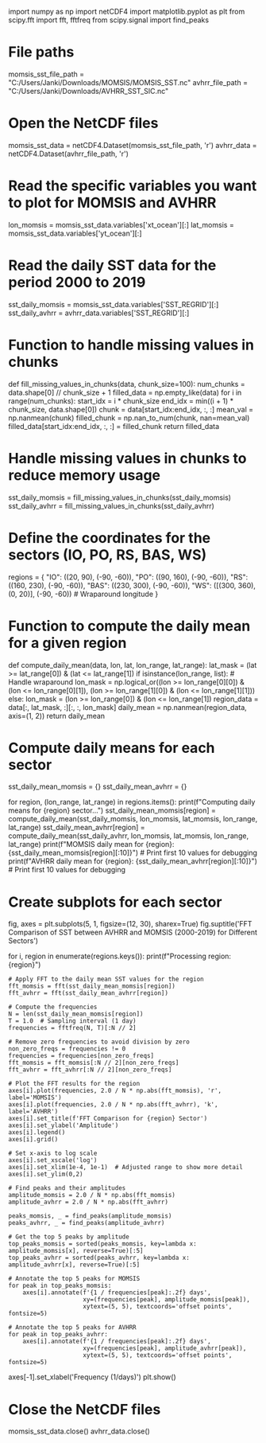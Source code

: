import numpy as np
import netCDF4
import matplotlib.pyplot as plt
from scipy.fft import fft, fftfreq
from scipy.signal import find_peaks

# File paths
momsis_sst_file_path = "C:/Users/Janki/Downloads/MOMSIS/MOMSIS_SST.nc"
avhrr_file_path = "C:/Users/Janki/Downloads/AVHRR_SST_SIC.nc"

# Open the NetCDF files
momsis_sst_data = netCDF4.Dataset(momsis_sst_file_path, 'r')
avhrr_data = netCDF4.Dataset(avhrr_file_path, 'r')

# Read the specific variables you want to plot for MOMSIS and AVHRR
lon_momsis = momsis_sst_data.variables['xt_ocean'][:]
lat_momsis = momsis_sst_data.variables['yt_ocean'][:]

# Read the daily SST data for the period 2000 to 2019
sst_daily_momsis = momsis_sst_data.variables['SST_REGRID'][:]
sst_daily_avhrr = avhrr_data.variables['SST_REGRID'][:]

# Function to handle missing values in chunks
def fill_missing_values_in_chunks(data, chunk_size=100):
    num_chunks = data.shape[0] // chunk_size + 1
    filled_data = np.empty_like(data)
    for i in range(num_chunks):
        start_idx = i * chunk_size
        end_idx = min((i + 1) * chunk_size, data.shape[0])
        chunk = data[start_idx:end_idx, :, :]
        mean_val = np.nanmean(chunk)
        filled_chunk = np.nan_to_num(chunk, nan=mean_val)
        filled_data[start_idx:end_idx, :, :] = filled_chunk
    return filled_data

# Handle missing values in chunks to reduce memory usage
sst_daily_momsis = fill_missing_values_in_chunks(sst_daily_momsis)
sst_daily_avhrr = fill_missing_values_in_chunks(sst_daily_avhrr)

# Define the coordinates for the sectors (IO, PO, RS, BAS, WS)
regions = {
    "IO": ((20, 90), (-90, -60)),
    "PO": ((90, 160), (-90, -60)),
    "RS": ((160, 230), (-90, -60)),
    "BAS": ((230, 300), (-90, -60)),
    "WS": ([(300, 360), (0, 20)], (-90, -60))  # Wraparound longitude
}

# Function to compute the daily mean for a given region
def compute_daily_mean(data, lon, lat, lon_range, lat_range):
    lat_mask = (lat >= lat_range[0]) & (lat <= lat_range[1])
    if isinstance(lon_range, list):  # Handle wraparound
        lon_mask = np.logical_or((lon >= lon_range[0][0]) & (lon <= lon_range[0][1]),
                                 (lon >= lon_range[1][0]) & (lon <= lon_range[1][1]))
    else:
        lon_mask = (lon >= lon_range[0]) & (lon <= lon_range[1])
    region_data = data[:, lat_mask, :][:, :, lon_mask]
    daily_mean = np.nanmean(region_data, axis=(1, 2))
    return daily_mean

# Compute daily means for each sector
sst_daily_mean_momsis = {}
sst_daily_mean_avhrr = {}

for region, (lon_range, lat_range) in regions.items():
    print(f"Computing daily means for {region} sector...")
    sst_daily_mean_momsis[region] = compute_daily_mean(sst_daily_momsis, lon_momsis, lat_momsis, lon_range, lat_range)
    sst_daily_mean_avhrr[region] = compute_daily_mean(sst_daily_avhrr, lon_momsis, lat_momsis, lon_range, lat_range)
    print(f"MOMSIS daily mean for {region}: {sst_daily_mean_momsis[region][:10]}")  # Print first 10 values for debugging
    print(f"AVHRR daily mean for {region}: {sst_daily_mean_avhrr[region][:10]}")  # Print first 10 values for debugging

# Create subplots for each sector
fig, axes = plt.subplots(5, 1, figsize=(12, 30), sharex=True)
fig.suptitle('FFT Comparison of SST between AVHRR and MOMSIS (2000-2019) for Different Sectors')

for i, region in enumerate(regions.keys()):
    print(f"Processing region: {region}")

    # Apply FFT to the daily mean SST values for the region
    fft_momsis = fft(sst_daily_mean_momsis[region])
    fft_avhrr = fft(sst_daily_mean_avhrr[region])

    # Compute the frequencies
    N = len(sst_daily_mean_momsis[region])
    T = 1.0  # Sampling interval (1 day)
    frequencies = fftfreq(N, T)[:N // 2]

    # Remove zero frequencies to avoid division by zero
    non_zero_freqs = frequencies != 0
    frequencies = frequencies[non_zero_freqs]
    fft_momsis = fft_momsis[:N // 2][non_zero_freqs]
    fft_avhrr = fft_avhrr[:N // 2][non_zero_freqs]

    # Plot the FFT results for the region
    axes[i].plot(frequencies, 2.0 / N * np.abs(fft_momsis), 'r', label='MOMSIS')
    axes[i].plot(frequencies, 2.0 / N * np.abs(fft_avhrr), 'k', label='AVHRR')
    axes[i].set_title(f'FFT Comparison for {region} Sector')
    axes[i].set_ylabel('Amplitude')
    axes[i].legend()
    axes[i].grid()

    # Set x-axis to log scale
    axes[i].set_xscale('log')
    axes[i].set_xlim(1e-4, 1e-1)  # Adjusted range to show more detail
    axes[i].set_ylim(0,2)

    # Find peaks and their amplitudes
    amplitude_momsis = 2.0 / N * np.abs(fft_momsis)
    amplitude_avhrr = 2.0 / N * np.abs(fft_avhrr)

    peaks_momsis, _ = find_peaks(amplitude_momsis)
    peaks_avhrr, _ = find_peaks(amplitude_avhrr)

    # Get the top 5 peaks by amplitude
    top_peaks_momsis = sorted(peaks_momsis, key=lambda x: amplitude_momsis[x], reverse=True)[:5]
    top_peaks_avhrr = sorted(peaks_avhrr, key=lambda x: amplitude_avhrr[x], reverse=True)[:5]

    # Annotate the top 5 peaks for MOMSIS
    for peak in top_peaks_momsis:
        axes[i].annotate(f'{1 / frequencies[peak]:.2f} days',
                         xy=(frequencies[peak], amplitude_momsis[peak]),
                         xytext=(5, 5), textcoords='offset points', fontsize=5)

    # Annotate the top 5 peaks for AVHRR
    for peak in top_peaks_avhrr:
        axes[i].annotate(f'{1 / frequencies[peak]:.2f} days',
                         xy=(frequencies[peak], amplitude_avhrr[peak]),
                         xytext=(5, 5), textcoords='offset points', fontsize=5)

axes[-1].set_xlabel('Frequency (1/days)')
plt.show()

# Close the NetCDF files
momsis_sst_data.close()
avhrr_data.close()

